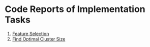 # Code Reports of Implementation Tasks

1. [Feature Selection](feature-selection/feature-selection.md)
2. [Find Optimal Cluster Size](clustering/clustering.md)

